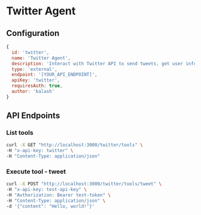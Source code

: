 # Twitter Agent

## Configuration

```javascript
{
  id: 'twitter',
  name: 'Twitter Agent',
  description: 'Interact with Twitter API to send tweets, get user information, and more',
  type: 'external',
  endpoint: '[YOUR_API_ENDPOINT]',
  apiKey: 'twitter',
  requiresAuth: true,
  author: 'kalash'
}
```

## API Endpoints

### List tools

```bash
curl -X GET "http://localhost:3000/twitter/tools" \
-H "x-api-key: twitter" \
-H "Content-Type: application/json"
```

### Execute tool - tweet

```bash
curl -X POST "http://localhost:3000/twitter/tools/tweet" \
-H "x-api-key: test-api-key" \
-H "Authorization: Bearer test-token" \
-H "Content-Type: application/json" \
-d '{"content": "Hello, world!"}'
```
